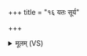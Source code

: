 +++
title = "१६ यतः सूर्य"

+++
<details><summary>मूलम् (VS)</summary>

यतः॒ सूर्य॑ उ॒देत्यस्तं॒ यत्र॑ च॒ गच्छ॑ति।  
तदे॒व म॑न्ये॒ऽहं ज्ये॒ष्ठं तदु॒ नात्ये॑ति॒ किं च॒न ॥
</details>